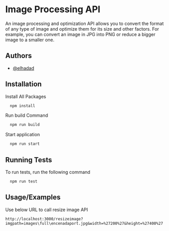 
# Image Processing API

An image processing and optimization API allows you to convert the format of any type of image and optimize them for its size and other factors. For example, you can convert an image in JPG into PNG or reduce a bigger image to a smaller one.



## Authors

- [@elhadad](https://github.com/elhaddad1)


## Installation

Install All Packages

```bash
  npm install
```

Run build Command 
```bash
  npm run build
```
Start application
    
```bash
  npm run start
```

## Running Tests

To run tests, run the following command

```bash
  npm run test
```


## Usage/Examples

Use below URL to call resize image API

```URL
http://localhost:3000/resizeimage?imgpath=images\full\encenadaport.jpg&width=%27200%27&height=%27400%27
```

